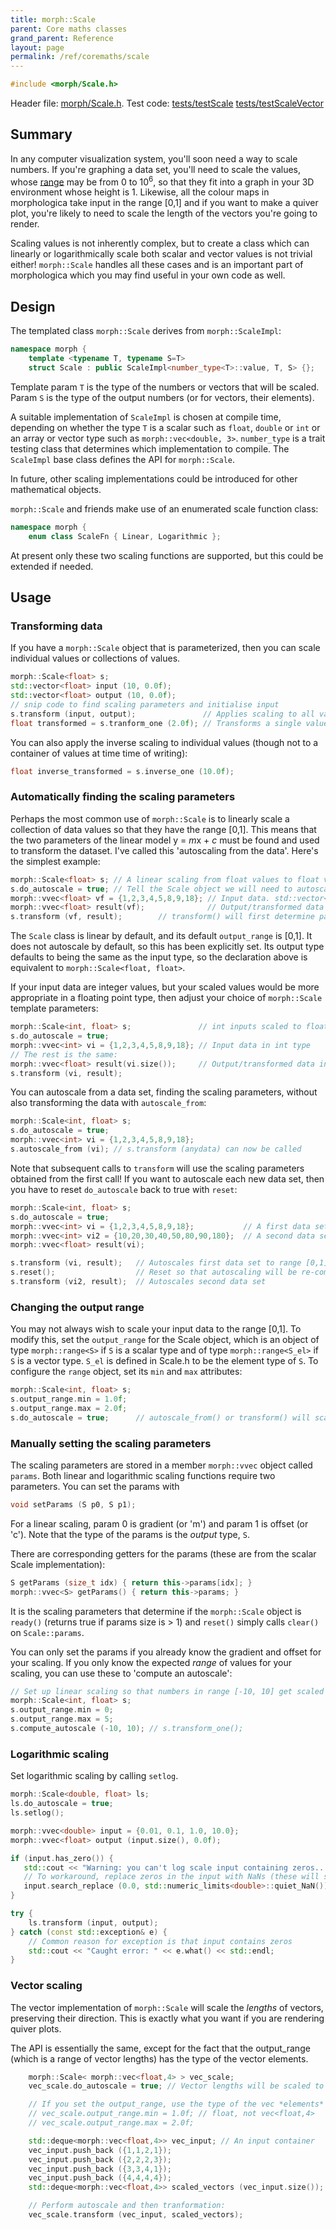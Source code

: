 ```yaml
---
title: morph::Scale
parent: Core maths classes
grand_parent: Reference
layout: page
permalink: /ref/coremaths/scale
---
```

```c++
#include <morph/Scale.h>
```
Header file: [morph/Scale.h](https://github.com/ABRG-Models/morphologica/blob/main/morph/Scale.h). Test code:  [tests/testScale](https://github.com/ABRG-Models/morphologica/blob/main/tests/testScale.cpp)  [tests/testScaleVector](https://github.com/ABRG-Models/morphologica/blob/main/tests/testScaleVector.cpp)

## Summary

In any computer visualization system, you'll soon need a way to scale numbers. If you're graphing a data set, you'll need to scale the values, whose [range](/morphologica/ref/coremaths/range) may be from 0 to 10<sup>6</sup>, so that they fit into a graph in your 3D environment whose height is 1. Likewise, all the colour maps in morphologica take input in the range [0,1] and if you want to make a quiver plot, you're likely to need to scale the length of the vectors you're going to render.

Scaling values is not inherently complex, but to create a class which can linearly or logarithmically scale both scalar and vector values is not trivial either! `morph::Scale` handles all these cases and is an important part of morphologica which you may find useful in your own code as well.

## Design

The templated class `morph::Scale` derives from `morph::ScaleImpl`:
```c++
namespace morph {
    template <typename T, typename S=T>
    struct Scale : public ScaleImpl<number_type<T>::value, T, S> {};
```

Template param `T` is the type of the numbers or vectors that will be
scaled. Param `S` is the type of the output numbers (or for vectors,
their elements).

A suitable implementation of `ScaleImpl` is chosen at compile time, depending on whether the type `T` is a scalar such as `float`, `double` or `int` or an array or vector type such as `morph::vec<double, 3>`. `number_type` is a trait testing class that determines which implementation to compile. The `ScaleImpl` base class defines the API for `morph::Scale`.

In future, other scaling implementations could be introduced for other mathematical objects.

`morph::Scale` and friends make use of an enumerated scale function class:
```c++
namespace morph {
    enum class ScaleFn { Linear, Logarithmic };
```
At present only these two scaling functions are supported, but this could be extended if needed.

## Usage

### Transforming data

If you have a `morph::Scale` object that is parameterized, then you can scale individual values or collections of values.
```c++
morph::Scale<float> s;
std::vector<float> input (10, 0.0f);
std::vector<float> output (10, 0.0f);
// snip code to find scaling parameters and initialise input
s.transform (input, output);               // Applies scaling to all values in the input container
float transformed = s.tranform_one (2.0f); // Transforms a single value using the scaling
```
You can also apply the inverse scaling to individual values (though not to a container of values at time time of writing):
```c++
float inverse_transformed = s.inverse_one (10.0f);
```

### Automatically finding the scaling parameters

Perhaps the most common use of `morph::Scale` is to linearly scale a collection of data values so that they have the range [0,1]. This means that the two parameters of the linear model y = *m*x + *c* must be found and used to transform the dataset. I've called this 'autoscaling from the data'. Here's the simplest example:
```c++
morph::Scale<float> s; // A linear scaling from float values to float values
s.do_autoscale = true; // Tell the Scale object we will need to autoscale
morph::vvec<float> vf = {1,2,3,4,5,8,9,18}; // Input data. std::vector<> would be fine too
morph::vvec<float> result(vf);              // Output/transformed data
s.transform (vf, result);        // transform() will first determine parameters then apply
```

The `Scale` class is linear by default, and its default `output_range` is [0,1]. It does not autoscale by default, so this has been explicitly set. Its output type defaults to being the same as the input type, so the declaration above is equivalent to `morph::Scale<float, float>`.

If your input data are integer values, but your scaled values would be more appropriate in a floating point type, then adjust your choice of `morph::Scale` template parameters:
```c++
morph::Scale<int, float> s;               // int inputs scaled to float outputs
s.do_autoscale = true;
morph::vvec<int> vi = {1,2,3,4,5,8,9,18}; // Input data in int type
// The rest is the same:
morph::vvec<float> result(vi.size());     // Output/transformed data in float type
s.transform (vi, result);
```

You can autoscale from a data set, finding the scaling parameters, without also transforming the data with `autoscale_from`:

```c++
morph::Scale<int, float> s;
s.do_autoscale = true;
morph::vvec<int> vi = {1,2,3,4,5,8,9,18};
s.autoscale_from (vi); // s.transform (anydata) can now be called
```

Note that subsequent calls to `transform` will use the scaling parameters obtained from the first call! If you want to autoscale each new data set, then you have to reset `do_autoscale` back to true with `reset`:

```c++
morph::Scale<int, float> s;
s.do_autoscale = true;
morph::vvec<int> vi = {1,2,3,4,5,8,9,18};           // A first data set
morph::vvec<int> vi2 = {10,20,30,40,50,80,90,180};  // A second data set
morph::vvec<float> result(vi);

s.transform (vi, result);   // Autoscales first data set to range [0,1]
s.reset();                  // Reset so that autoscaling will be re-computed
s.transform (vi2, result);  // Autoscales second data set
```

### Changing the output range

You may not always wish to scale your input data to the range [0,1]. To modify this, set the `output_range` for the Scale object, which is an object of type `morph::range<S>` if `S` is a scalar type and of type `morph::range<S_el>` if `S` is a vector type. `S_el` is defined in Scale.h to be the element type of `S`. To configure the `range` object, set its `min` and `max` attributes:

```c++
morph::Scale<int, float> s;
s.output_range.min = 1.0f;
s.output_range.max = 2.0f;
s.do_autoscale = true;      // autoscale_from() or transform() will scale output to range [1,2]
```

### Manually setting the scaling parameters

The scaling parameters are stored in a member `morph::vvec` object called `params`. Both linear and logarithmic scaling functions require two parameters. You can set the params with
```c++
void setParams (S p0, S p1);
```
For a linear scaling, param 0 is gradient (or 'm') and param 1 is offset (or 'c'). Note that the type of the params is the *output* type, `S`.

There are corresponding getters for the params (these are from the scalar Scale implementation):
```c++
S getParams (size_t idx) { return this->params[idx]; }
morph::vvec<S> getParams() { return this->params; }
```

It is the scaling parameters that determine if the `morph::Scale` object is `ready()` (returns true if params size is > 1) and `reset()` simply calls `clear()` on `Scale::params`.

You can only set the params if you already know the gradient and offset for your scaling. If you only know the expected *range* of values for your scaling, you can use these to 'compute an autoscale':

```c++
// Set up linear scaling so that numbers in range [-10, 10] get scaled to [0,5]
morph::Scale<int, float> s;
s.output_range.min = 0;
s.output_range.max = 5;
s.compute_autoscale (-10, 10); // s.transform_one();
```

### Logarithmic scaling

Set logarithmic scaling by calling `setlog`.

```c++
morph::Scale<double, float> ls;
ls.do_autoscale = true;
ls.setlog();

morph::vvec<double> input = {0.01, 0.1, 1.0, 10.0};
morph::vvec<float> output (input.size(), 0.0f);

if (input.has_zero()) {
   std::cout << "Warning: you can't log scale input containing zeros...\n";
   // To workaround, replace zeros in the input with NaNs (these will still be NaN after scaling)
   input.search_replace (0.0, std::numeric_limits<double>::quiet_NaN());
}

try {
    ls.transform (input, output);
} catch (const std::exception& e) {
    // Common reason for exception is that input contains zeros
    std::cout << "Caught error: " << e.what() << std::endl;
}
```

### Vector scaling

The vector implementation of `morph::Scale` will scale the *lengths* of vectors, preserving their direction. This is exactly what you want if you are rendering quiver plots.

The API is essentially the same, except for the fact that the output_range (which is a range of vector lengths) has the type of the vector elements.

```c++
    morph::Scale< morph::vec<float,4> > vec_scale;
    vec_scale.do_autoscale = true; // Vector lengths will be scaled to the range [0,1]

    // If you set the output_range, use the type of the vec *elements*
    // vec_scale.output_range.min = 1.0f; // float, not vec<float,4>
    // vec_scale.output_range.max = 2.0f;

    std::deque<morph::vec<float,4>> vec_input; // An input container
    vec_input.push_back ({1,1,2,1});
    vec_input.push_back ({2,2,2,3});
    vec_input.push_back ({3,3,4,1});
    vec_input.push_back ({4,4,4,4});
    std::deque<morph::vec<float,4>> scaled_vectors (vec_input.size()); // Output container

    // Perform autoscale and then tranformation:
    vec_scale.transform (vec_input, scaled_vectors);
```